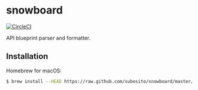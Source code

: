 # snowboard

[![CircleCI](https://img.shields.io/circleci/project/subosito/snowboard.svg?maxAge=2592000)](https://circleci.com/gh/subosito/snowboard)

API blueprint parser and formatter.

## Installation

Homebrew for macOS:

```sh
$ brew install --HEAD https://raw.github.com/subosito/snowboard/master/tools/homebrew/snowboard.rb
```

